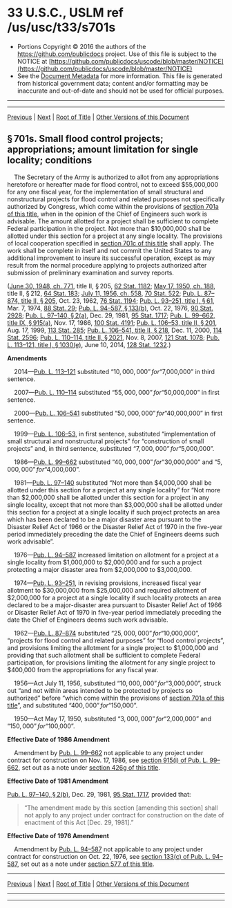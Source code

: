 ---
---

# 33 U.S.C., USLM ref /us/usc/t33/s701s

* Portions Copyright © 2016 the authors of the https://github.com/publicdocs project.
  Use of this file is subject to the NOTICE at [https://github.com/publicdocs/uscode/blob/master/NOTICE](https://github.com/publicdocs/uscode/blob/master/NOTICE)
* See the [Document Metadata](././../../../..//README.md) for more information.
  This file is generated from historical government data; content and/or formatting may be inaccurate and out-of-date and should not be used for official purposes.

----------
----------

[Previous](./../../../..//us/usc/t33/ch15/m__us_usc_t33_s701r–1.md) | [Next](./../../../..//us/usc/t33/ch15/m__us_usc_t33_s701t.md) | [Root of Title](./../../../../) | [Other Versions of this Document](https://publicdocs.github.io/go/links?ns=uslm&ref=%2Fus%2Fusc%2Ft33%2Fs701s)

## § 701s. Small flood control projects; appropriations; amount limitation for single locality; conditions

    The Secretary of the Army is authorized to allot from any appropriations heretofore or hereafter made for flood control, not to exceed $55,000,000 for any one fiscal year, for the implementation of small structural and nonstructural projects for flood control and related purposes not specifically authorized by Congress, which come within the provisions of [section 701a of this title][/us/usc/t33/s701a], when in the opinion of the Chief of Engineers such work is advisable. The amount allotted for a project shall be sufficient to complete Federal participation in the project. Not more than $10,000,000 shall be allotted under this section for a project at any single locality. The provisions of local cooperation specified in [section 701c of this title][/us/usc/t33/s701c] shall apply. The work shall be complete in itself and not commit the United States to any additional improvement to insure its successful operation, except as may result from the normal procedure applying to projects authorized after submission of preliminary examination and survey reports.

([June 30, 1948, ch. 771][/us/act/1948-06-30/ch771], title II, § 205, [62 Stat. 1182][/us/stat/62/1182]; [May 17, 1950, ch. 188][/us/act/1950-05-17/ch188], title II, § 212, [64 Stat. 183][/us/stat/64/183]; [July 11, 1956, ch. 558][/us/act/1956-07-11/ch558], [70 Stat. 522][/us/stat/70/522]; [Pub. L. 87–874, title II, § 205][/us/pl/87/874/s205], Oct. 23, 1962, [76 Stat. 1194][/us/stat/76/1194]; [Pub. L. 93–251, title I, § 61][/us/pl/93/251/s61], Mar. 7, 1974, [88 Stat. 29][/us/stat/88/29]; [Pub. L. 94–587, § 133(b)][/us/pl/94/587/s133/b], Oct. 22, 1976, [90 Stat. 2928][/us/stat/90/2928]; [Pub. L. 97–140, § 2(a)][/us/pl/97/140/s2/a], Dec. 29, 1981, [95 Stat. 1717][/us/stat/95/1717]; [Pub. L. 99–662, title IX, § 915(a)][/us/pl/99/662/s915/a], Nov. 17, 1986, [100 Stat. 4191][/us/stat/100/4191]; [Pub. L. 106–53, title II, § 201][/us/pl/106/53/s201], Aug. 17, 1999, [113 Stat. 285][/us/stat/113/285]; [Pub. L. 106–541, title II, § 218][/us/pl/106/541/s218], Dec. 11, 2000, [114 Stat. 2596][/us/stat/114/2596]; [Pub. L. 110–114, title II, § 2021][/us/pl/110/114/s2021], Nov. 8, 2007, [121 Stat. 1078][/us/stat/121/1078]; [Pub. L. 113–121, title I, § 1030(e)][/us/pl/113/121/s1030/e], June 10, 2014, [128 Stat. 1232][/us/stat/128/1232].)

 __Amendments__ 

    2014—[Pub. L. 113–121][/us/pl/113/121] substituted “$10,000,000” for “$7,000,000” in third sentence.

    2007—[Pub. L. 110–114][/us/pl/110/114] substituted “$55,000,000” for “$50,000,000” in first sentence.

    2000—[Pub. L. 106–541][/us/pl/106/541] substituted “$50,000,000” for “$40,000,000” in first sentence.

    1999—[Pub. L. 106–53][/us/pl/106/53], in first sentence, substituted “implementation of small structural and nonstructural projects” for “construction of small projects” and, in third sentence, substituted “$7,000,000” for “$5,000,000”.

    1986—[Pub. L. 99–662][/us/pl/99/662] substituted “$40,000,000” for “$30,000,000” and “$5,000,000” for “$4,000,000”.

    1981—[Pub. L. 97–140][/us/pl/97/140] substituted “Not more than $4,000,000 shall be allotted under this section for a project at any single locality” for “Not more than $2,000,000 shall be allotted under this section for a project in any single locality, except that not more than $3,000,000 shall be allotted under this section for a project at a single locality if such project protects an area which has been declared to be a major disaster area pursuant to the Disaster Relief Act of 1966 or the Disaster Relief Act of 1970 in the five-year period immediately preceding the date the Chief of Engineers deems such work advisable”.

    1976—[Pub. L. 94–587][/us/pl/94/587] increased limitation on allotment for a project at a single locality from $1,000,000 to $2,000,000 and for such a project protecting a major disaster area from $2,000,000 to $3,000,000.

    1974—[Pub. L. 93–251][/us/pl/93/251], in revising provisions, increased fiscal year allotment to $30,000,000 from $25,000,000 and required allotment of $2,000,000 for a project at a single locality if such locality protects an area declared to be a major-disaster area pursuant to Disaster Relief Act of 1966 or Disaster Relief Act of 1970 in five-year period immediately preceding the date the Chief of Engineers deems such work advisable.

    1962—[Pub. L. 87–874][/us/pl/87/874] substituted “$25,000,000” for “$10,000,000”, “projects for flood control and related purposes” for “flood control projects”, and provisions limiting the allotment for a single project to $1,000,000 and providing that such allotment shall be sufficient to complete Federal participation, for provisions limiting the allotment for any single project to $400,000 from the appropriations for any fiscal year.

    1956—Act July 11, 1956, substituted “$10,000,000” for “$3,000,000”, struck out “and not within areas intended to be protected by projects so authorized” before “which come within the provisions of [section 701a of this title][/us/usc/t33/s701a]”, and substituted “$400,000” for “$150,000”.

    1950—Act May 17, 1950, substituted “$3,000,000” for “$2,000,000” and “$150,000” for “$100,000”.

 __Effective Date of 1986 Amendment__ 

    Amendment by [Pub. L. 99–662][/us/pl/99/662] not applicable to any project under contract for construction on Nov. 17, 1986, see [section 915(i) of Pub. L. 99–662][/us/pl/99/662/s915/i], set out as a note under [section 426g of this title][/us/usc/t33/s426g].

 __Effective Date of 1981 Amendment__ 

[Pub. L. 97–140, § 2(b)][/us/pl/97/140/s2/b], Dec. 29, 1981, [95 Stat. 1717][/us/stat/95/1717], provided that: 

> “The amendment made by this section \[amending this section\] shall not apply to any project under contract for construction on the date of enactment of this Act \[Dec. 29, 1981\].”

 __Effective Date of 1976 Amendment__ 

    Amendment by [Pub. L. 94–587][/us/pl/94/587] not applicable to any project under contract for construction on Oct. 22, 1976, see [section 133(c) of Pub. L. 94–587][/us/pl/94/587/s133/c], set out as a note under [section 577 of this title][/us/usc/t33/s577].

----------

[Previous](./../../../..//us/usc/t33/ch15/m__us_usc_t33_s701r–1.md) | [Next](./../../../..//us/usc/t33/ch15/m__us_usc_t33_s701t.md) | [Root of Title](./../../../../) | [Other Versions of this Document](https://publicdocs.github.io/go/links?ns=uslm&ref=%2Fus%2Fusc%2Ft33%2Fs701s)

----------
----------

[/us/usc/t33/s701a]: https://publicdocs.github.io/go/links?ns=uslm&ref=%2Fus%2Fusc%2Ft33%2Fs701a
[/us/usc/t33/s701c]: https://publicdocs.github.io/go/links?ns=uslm&ref=%2Fus%2Fusc%2Ft33%2Fs701c
[/us/act/1948-06-30/ch771]: https://publicdocs.github.io/go/links?ns=uslm&ref=%2Fus%2Fact%2F1948-06-30%2Fch771
[/us/stat/62/1182]: https://publicdocs.github.io/go/links?ns=uslm&ref=%2Fus%2Fstat%2F62%2F1182
[/us/act/1950-05-17/ch188]: https://publicdocs.github.io/go/links?ns=uslm&ref=%2Fus%2Fact%2F1950-05-17%2Fch188
[/us/stat/64/183]: https://publicdocs.github.io/go/links?ns=uslm&ref=%2Fus%2Fstat%2F64%2F183
[/us/act/1956-07-11/ch558]: https://publicdocs.github.io/go/links?ns=uslm&ref=%2Fus%2Fact%2F1956-07-11%2Fch558
[/us/stat/70/522]: https://publicdocs.github.io/go/links?ns=uslm&ref=%2Fus%2Fstat%2F70%2F522
[/us/pl/87/874/s205]: https://publicdocs.github.io/go/links?ns=uslm&ref=%2Fus%2Fpl%2F87%2F874%2Fs205
[/us/stat/76/1194]: https://publicdocs.github.io/go/links?ns=uslm&ref=%2Fus%2Fstat%2F76%2F1194
[/us/pl/93/251/s61]: https://publicdocs.github.io/go/links?ns=uslm&ref=%2Fus%2Fpl%2F93%2F251%2Fs61
[/us/stat/88/29]: https://publicdocs.github.io/go/links?ns=uslm&ref=%2Fus%2Fstat%2F88%2F29
[/us/pl/94/587/s133/b]: https://publicdocs.github.io/go/links?ns=uslm&ref=%2Fus%2Fpl%2F94%2F587%2Fs133%2Fb
[/us/stat/90/2928]: https://publicdocs.github.io/go/links?ns=uslm&ref=%2Fus%2Fstat%2F90%2F2928
[/us/pl/97/140/s2/a]: https://publicdocs.github.io/go/links?ns=uslm&ref=%2Fus%2Fpl%2F97%2F140%2Fs2%2Fa
[/us/stat/95/1717]: https://publicdocs.github.io/go/links?ns=uslm&ref=%2Fus%2Fstat%2F95%2F1717
[/us/pl/99/662/s915/a]: https://publicdocs.github.io/go/links?ns=uslm&ref=%2Fus%2Fpl%2F99%2F662%2Fs915%2Fa
[/us/stat/100/4191]: https://publicdocs.github.io/go/links?ns=uslm&ref=%2Fus%2Fstat%2F100%2F4191
[/us/pl/106/53/s201]: https://publicdocs.github.io/go/links?ns=uslm&ref=%2Fus%2Fpl%2F106%2F53%2Fs201
[/us/stat/113/285]: https://publicdocs.github.io/go/links?ns=uslm&ref=%2Fus%2Fstat%2F113%2F285
[/us/pl/106/541/s218]: https://publicdocs.github.io/go/links?ns=uslm&ref=%2Fus%2Fpl%2F106%2F541%2Fs218
[/us/stat/114/2596]: https://publicdocs.github.io/go/links?ns=uslm&ref=%2Fus%2Fstat%2F114%2F2596
[/us/pl/110/114/s2021]: https://publicdocs.github.io/go/links?ns=uslm&ref=%2Fus%2Fpl%2F110%2F114%2Fs2021
[/us/stat/121/1078]: https://publicdocs.github.io/go/links?ns=uslm&ref=%2Fus%2Fstat%2F121%2F1078
[/us/pl/113/121/s1030/e]: https://publicdocs.github.io/go/links?ns=uslm&ref=%2Fus%2Fpl%2F113%2F121%2Fs1030%2Fe
[/us/stat/128/1232]: https://publicdocs.github.io/go/links?ns=uslm&ref=%2Fus%2Fstat%2F128%2F1232
[/us/pl/113/121]: https://publicdocs.github.io/go/links?ns=uslm&ref=%2Fus%2Fpl%2F113%2F121
[/us/pl/110/114]: https://publicdocs.github.io/go/links?ns=uslm&ref=%2Fus%2Fpl%2F110%2F114
[/us/pl/106/541]: https://publicdocs.github.io/go/links?ns=uslm&ref=%2Fus%2Fpl%2F106%2F541
[/us/pl/106/53]: https://publicdocs.github.io/go/links?ns=uslm&ref=%2Fus%2Fpl%2F106%2F53
[/us/pl/99/662]: https://publicdocs.github.io/go/links?ns=uslm&ref=%2Fus%2Fpl%2F99%2F662
[/us/pl/97/140]: https://publicdocs.github.io/go/links?ns=uslm&ref=%2Fus%2Fpl%2F97%2F140
[/us/pl/94/587]: https://publicdocs.github.io/go/links?ns=uslm&ref=%2Fus%2Fpl%2F94%2F587
[/us/pl/93/251]: https://publicdocs.github.io/go/links?ns=uslm&ref=%2Fus%2Fpl%2F93%2F251
[/us/pl/87/874]: https://publicdocs.github.io/go/links?ns=uslm&ref=%2Fus%2Fpl%2F87%2F874
[/us/usc/t33/s701a]: https://publicdocs.github.io/go/links?ns=uslm&ref=%2Fus%2Fusc%2Ft33%2Fs701a
[/us/pl/99/662]: https://publicdocs.github.io/go/links?ns=uslm&ref=%2Fus%2Fpl%2F99%2F662
[/us/pl/99/662/s915/i]: https://publicdocs.github.io/go/links?ns=uslm&ref=%2Fus%2Fpl%2F99%2F662%2Fs915%2Fi
[/us/usc/t33/s426g]: https://publicdocs.github.io/go/links?ns=uslm&ref=%2Fus%2Fusc%2Ft33%2Fs426g
[/us/pl/97/140/s2/b]: https://publicdocs.github.io/go/links?ns=uslm&ref=%2Fus%2Fpl%2F97%2F140%2Fs2%2Fb
[/us/stat/95/1717]: https://publicdocs.github.io/go/links?ns=uslm&ref=%2Fus%2Fstat%2F95%2F1717
[/us/pl/94/587]: https://publicdocs.github.io/go/links?ns=uslm&ref=%2Fus%2Fpl%2F94%2F587
[/us/pl/94/587/s133/c]: https://publicdocs.github.io/go/links?ns=uslm&ref=%2Fus%2Fpl%2F94%2F587%2Fs133%2Fc
[/us/usc/t33/s577]: https://publicdocs.github.io/go/links?ns=uslm&ref=%2Fus%2Fusc%2Ft33%2Fs577


